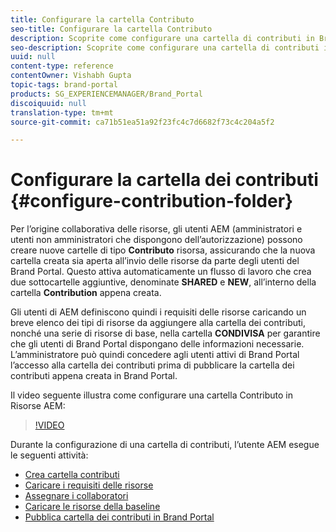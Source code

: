 ```yaml
---
title: Configurare la cartella Contributo
seo-title: Configurare la cartella Contributo
description: Scoprite come configurare una cartella di contributi in Brand Portal.
seo-description: Scoprite come configurare una cartella di contributi in Brand Portal.
uuid: null
content-type: reference
contentOwner: Vishabh Gupta
topic-tags: brand-portal
products: SG_EXPERIENCEMANAGER/Brand_Portal
discoiquuid: null
translation-type: tm+mt
source-git-commit: ca71b51ea51a92f23fc4c7d6682f73c4c204a5f2

---
```



# Configurare la cartella dei contributi {#configure-contribution-folder}

Per l’origine collaborativa delle risorse, gli utenti AEM (amministratori e utenti non amministratori che dispongono dell’autorizzazione) possono creare nuove cartelle di tipo **Contributo** risorsa, assicurando che la nuova cartella creata sia aperta all’invio delle risorse da parte degli utenti del Brand Portal.  Questo attiva automaticamente un flusso di lavoro che crea due sottocartelle aggiuntive, denominate **SHARED** e **NEW**, all’interno della cartella **Contribution** appena creata.

Gli utenti di AEM definiscono quindi i requisiti delle risorse caricando un breve elenco dei tipi di risorse da aggiungere alla cartella dei contributi, nonché una serie di risorse di base, nella cartella **CONDIVISA** per garantire che gli utenti di Brand Portal dispongano delle informazioni necessarie. L’amministratore può quindi concedere agli utenti attivi di Brand Portal l’accesso alla cartella dei contributi prima di pubblicare la cartella dei contributi appena creata in Brand Portal.

Il video seguente illustra come configurare una cartella Contributo in Risorse AEM:

>[!VIDEO](https://video.tv.adobe.com/v/30547)

Durante la configurazione di una cartella di contributi, l’utente AEM esegue le seguenti attività:

* [Crea cartella contributi](brand-portal-create-contribution-folder.md)
* [Caricare i requisiti delle risorse](brand-portal-configure-contribution-folder-properties.md)
* [Assegnare i collaboratori](brand-portal-configure-contribution-folder-properties.md)
* [Caricare le risorse della baseline](brand-portal-upload-baseline-assets.md)
* [Pubblica cartella dei contributi in Brand Portal](brand-portal-publish-contribution-folder-to-brand-portal.md)

